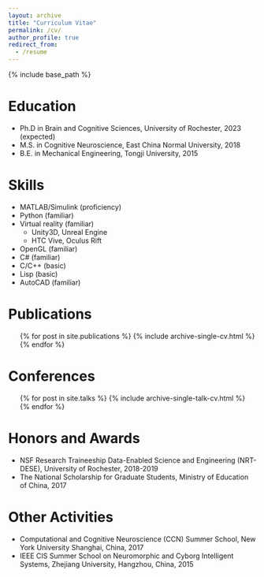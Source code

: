 ```yaml
---
layout: archive
title: "Curriculum Vitae"
permalink: /cv/
author_profile: true
redirect_from:
  - /resume
---
```


{% include base_path %}

Education
======
* Ph.D in Brain and Cognitive Sciences, University of Rochester, 2023 (expected)
* M.S. in Cognitive Neuroscience, East China Normal University, 2018
* B.E. in Mechanical Engineering, Tongji University, 2015

Skills
======
* MATLAB/Simulink (proficiency)
* Python (familiar)
* Virtual reality (familiar)
  * Unity3D, Unreal Engine
  * HTC Vive, Oculus Rift
* OpenGL (familiar)
* C# (familiar)
* C/C++ (basic)
* Lisp (basic)
* AutoCAD (familiar)

Publications
======
  <ul>{% for post in site.publications %}
    {% include archive-single-cv.html %}
  {% endfor %}</ul>
  
Conferences
======
  <ul>{% for post in site.talks %}
    {% include archive-single-talk-cv.html %}
  {% endfor %}</ul>

Honors and Awards
======
* NSF Research Traineeship Data-Enabled Science and Engineering (NRT-DESE), University of Rochester, 2018-2019
* The National Scholarship for Graduate Students, Ministry of Education of China, 2017

Other Activities
======
* Computational and Cognitive Neuroscience (CCN) Summer School, New York University Shanghai, China, 2017
* IEEE CIS Summer School on Neuromorphic and Cyborg Intelligent Systems, Zhejiang University, Hangzhou, China, 2015

